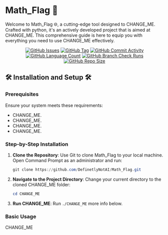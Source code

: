 # Math_Flag 📎

Welcome to Math_Flag 🌐,
a cutting-edge tool
designed to CHANGE_ME.
Crafted with python,
it's an actively developed project that is
aimed at CHANGE_ME.
This comprehensive guide is here to equip you with everything you need to use CHANGE_ME effectively.

<div align="center">
    <a href="https://github.com/DefinetlyNotAI/Math_Flag/issues"><img src="https://img.shields.io/github/issues/DefinetlyNotAI/Math_Flag" alt="GitHub Issues"></a>
    <a href="https://github.com/DefinetlyNotAI/Math_Flag/tags"><img src="https://img.shields.io/github/v/tag/DefinetlyNotAI/Math_Flag" alt="GitHub Tag"></a>
    <a href="https://github.com/DefinetlyNotAI/Math_Flag/graphs/commit-activity"><img src="https://img.shields.io/github/commit-activity/t/DefinetlyNotAI/Math_Flag" alt="GitHub Commit Activity"></a>
    <a href="https://github.com/DefinetlyNotAI/Math_Flag/languages"><img src="https://img.shields.io/github/languages/count/DefinetlyNotAI/Math_Flag" alt="GitHub Language Count"></a>
    <a href="https://github.com/DefinetlyNotAI/Math_Flag/actions"><img src="https://img.shields.io/github/check-runs/DefinetlyNotAI/Math_Flag/main" alt="GitHub Branch Check Runs"></a>
    <a href="https://github.com/DefinetlyNotAI/Math_Flag"><img src="https://img.shields.io/github/repo-size/DefinetlyNotAI/Math_Flag" alt="GitHub Repo Size"></a>
</div>

## 🛠️ Installation and Setup 🛠️

### Prerequisites

Ensure your system meets these requirements:

- CHANGE_ME.
- CHANGE_ME.
- CHANGE_ME.
- CHANGE_ME.

### Step-by-Step Installation

1. **Clone the Repository**: Use Git to clone Math_Flag to your local machine. Open Command Prompt as an administrator and run:

   ```powershell
   git clone https://github.com/DefinetlyNotAI/Math_Flag.git
   ```

2. **Navigate to the Project Directory**: Change your current directory to the cloned CHANGE_ME folder:

   ```powershell
   cd CHANGE_ME
   ```

3. **Run CHANGE_ME**: Run `./CHANGE_ME` more info below.


### Basic Usage

CHANGE_ME
